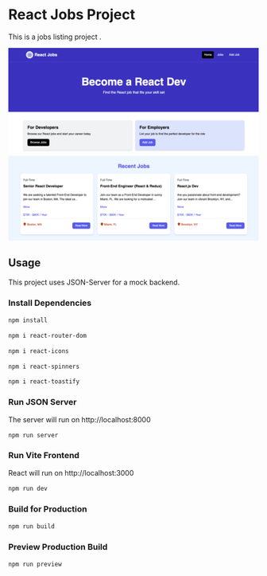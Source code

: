 # React Jobs Project 

This is a jobs listing project .

<img src="public/screen.png" />

## Usage

This project uses JSON-Server for a mock backend.

### Install Dependencies

```bash
npm install
```
```bash
npm i react-router-dom
```
```bash
npm i react-icons
```
```bash
npm i react-spinners
```
```bash
npm i react-toastify
```

### Run JSON Server

The server will run on http://localhost:8000

```bash
npm run server
```

### Run Vite Frontend

React will run on http://localhost:3000

```bash
npm run dev
```

### Build for Production

```bash
npm run build
```

### Preview Production Build

```bash
npm run preview
```
